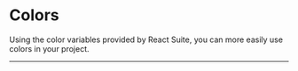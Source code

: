 # Colors

Using the color variables provided by React Suite, you can more easily use colors in your project.

<div id="ad-view"></div>

---
